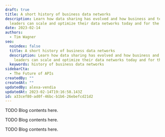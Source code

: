 ```yaml
---
draft: true
title: A short history of business data networks
description: Learn how data sharing has evolved and how business and technology
  leaders can scale and optimize their data networks today and for the future
date: 2023-02-14
authors:
  - Tim Wagner
seo:
  noindex: false
  title: A short history of business data networks
  description: Learn how data sharing has evolved and how business and technology
    leaders can scale and optimize their data networks today and for the future
  keywords: history of business data networks
sidebarCta:
  - The Future of APIs
createdBy: ""
createdAt: ""
updatedBy: alexa-vendia
updatedAt: 2023-02-14T19:16:58.143Z
id: a33cef80-ad0f-46bc-b1b6-26ebefcd21d2
---
```


TODO Blog contents here.

TODO Blog contents here.

TODO Blog contents here.